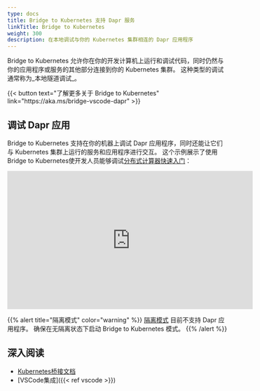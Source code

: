 ```yaml
---
type: docs
title: Bridge to Kubernetes 支持 Dapr 服务
linkTitle: Bridge to Kubernetes
weight: 300
description: 在本地调试与你的 Kubernetes 集群相连的 Dapr 应用程序
---
```


Bridge to Kubernetes 允许你在你的开发计算机上运行和调试代码，同时仍然与你的应用程序或服务的其他部分连接到你的 Kubernetes 集群。 这种类型的调试通常称为_本地隧道调试_。

{{< button text="了解更多关于 Bridge to Kubernetes" link="https\://aka.ms/bridge-vscode-dapr" >}}

## 调试 Dapr 应用

Bridge to Kubernetes 支持在你的机器上调试 Dapr 应用程序，同时还能让它们与 Kubernetes 集群上运行的服务和应用程序进行交互。 这个示例展示了使用Bridge to Kubernetes使开发人员能够调试[分布式计算器快速入门](https://github.com/dapr/quickstarts/tree/master/tutorials/distributed-calculator)：

<div class="embed-responsive embed-responsive-16by9">
<iframe width="560" height="315" src="https://www.youtube-nocookie.com/embed/rxwg-__otso" title="YouTube video player" frameborder="0" allow="accelerometer; autoplay; clipboard-write; encrypted-media; gyroscope; picture-in-picture" allowfullscreen></iframe>
</div>

{{% alert title="隔离模式" color="warning" %}}
[隔离模式](https://aka.ms/bridge-isolation-vscode-dapr) 目前不支持 Dapr 应用程序。 确保在无隔离状态下启动 Bridge to Kubernetes 模式。
{{% /alert %}}

## 深入阅读

- [Kubernetes桥接文档](https://code.visualstudio.com/docs/containers/bridge-to-kubernetes)
- [VSCode集成]({{< ref vscode >}})
